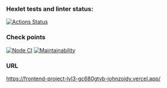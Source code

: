 ### Hexlet tests and linter status:
[![Actions Status](https://github.com/JohnZoidy/frontend-project-lvl3/workflows/hexlet-check/badge.svg)](https://github.com/JohnZoidy/frontend-project-lvl3/actions)

### Check points
[![Node CI](https://github.com/JohnZoidy/frontend-project-lvl3/actions/workflows/CI.yml/badge.svg)](https://github.com/JohnZoidy/frontend-project-lvl3/actions/workflows/CI.yml)
[![Maintainability](https://api.codeclimate.com/v1/badges/b088cad123b4b2d6689e/maintainability)](https://codeclimate.com/github/JohnZoidy/frontend-project-lvl3/maintainability)

### URL
https://frontend-project-lvl3-gc680gtvb-johnzoidy.vercel.app/